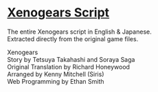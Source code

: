 # [Xenogears Script](https://xenogears.us/)
The entire Xenogears script in English & Japanese.  
Extracted directly from the original game files.

Xenogears  
Story by Tetsuya Takahashi and Soraya Saga  
Original Translation by Richard Honeywood  
Arranged by Kenny Mitchell (Siris)  
Web Programming by Ethan Smith
